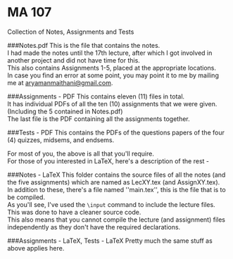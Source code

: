 # MA 107
Collection of Notes, Assignments and Tests

###Notes.pdf
This is the file that contains the notes.  
I had made the notes until the 17th lecture, after which I got involved in another project and did not have time for this.  
This also contains Assignments 1-5, placed at the appropriate locations.  
In case you find an error at some point, you may point it to me by mailing me at [aryamanmaithani@gmail.com](mailto:aryamanmaithani@gmail.com).

###Assignments - PDF
This contains eleven (11) files in total.  
It has individual PDFs of all the ten (10) assignments that we were given. (Including the 5 contained in Notes.pdf)  
The last file is the PDF containing all the assignments together.

###Tests - PDF
This contains the PDFs of the questions papers of the four (4) quizzes, midsems, and endsems.

For most of you, the above is all that you'll require.  
For those of you interested in LaTeX, here's a description of the rest -

###Notes - LaTeX
This folder contains the source files of all the notes (and the five assignments) which are named as LecXY.tex (and AssignXY.tex).  
In addition to these, there's a file named ''main.tex'', this is the file that is to be compiled.  
As you'll see, I've used the ```\input``` command to include the lecture files. This was done to have a cleaner source code.  
This also means that you cannot compile the lecture (and assignment) files independently as they don't have the required declarations.

###Assignments - LaTeX, Tests - LaTeX
Pretty much the same stuff as above applies here.